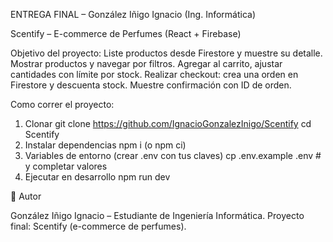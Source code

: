 ENTREGA FINAL – González Iñigo Ignacio (Ing. Informática)

Scentify – E-commerce de Perfumes (React + Firebase)

Objetivo del proyecto:
Liste productos desde Firestore y muestre su detalle.
Mostrar productos y navegar por filtros.
Agregar al carrito, ajustar cantidades con límite por stock.
Realizar checkout: crea una orden en Firestore y descuenta stock.
Muestre confirmación con ID de orden.

Como correr el proyecto:
1) Clonar
git clone https://github.com/IgnacioGonzalezInigo/Scentify
cd Scentify
2) Instalar dependencias
npm i   (o npm ci)
3) Variables de entorno (crear .env con tus claves)
cp .env.example .env  # y completar valores
4) Ejecutar en desarrollo
npm run dev













👤 Autor

González Iñigo Ignacio – Estudiante de Ingeniería Informática.
Proyecto final: Scentify (e-commerce de perfumes).